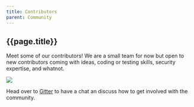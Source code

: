 ```yaml
---
title: Contributors
parent: Community
---
```


## {{page.title}}

Meet some of our contributors! We are a small team for now but open to new contributors coming with ideas, coding or testing skills, security expertise, and whatnot.

<a href="https://github.com/reconmap/api-backend/graphs/contributors">
  <img src="https://contrib.rocks/image?repo=reconmap/api-backend" />
</a>

Head over to [Gitter](https://gitter.im/reconmap/community) to have a chat an discuss how to get involved with the community.
